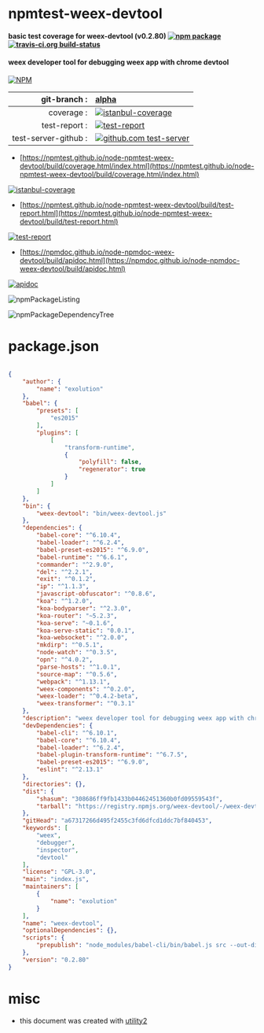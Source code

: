 # npmtest-weex-devtool

#### basic test coverage for  weex-devtool (v0.2.80)  [![npm package](https://img.shields.io/npm/v/npmtest-weex-devtool.svg?style=flat-square)](https://www.npmjs.org/package/npmtest-weex-devtool) [![travis-ci.org build-status](https://api.travis-ci.org/npmtest/node-npmtest-weex-devtool.svg)](https://travis-ci.org/npmtest/node-npmtest-weex-devtool)

#### weex developer tool for debugging weex app with chrome devtool

[![NPM](https://nodei.co/npm/weex-devtool.png?downloads=true&downloadRank=true&stars=true)](https://www.npmjs.com/package/weex-devtool)

| git-branch : | [alpha](https://github.com/npmtest/node-npmtest-weex-devtool/tree/alpha)|
|--:|:--|
| coverage : | [![istanbul-coverage](https://npmtest.github.io/node-npmtest-weex-devtool/build/coverage.badge.svg)](https://npmtest.github.io/node-npmtest-weex-devtool/build/coverage.html/index.html)|
| test-report : | [![test-report](https://npmtest.github.io/node-npmtest-weex-devtool/build/test-report.badge.svg)](https://npmtest.github.io/node-npmtest-weex-devtool/build/test-report.html)|
| test-server-github : | [![github.com test-server](https://npmtest.github.io/node-npmtest-weex-devtool/GitHub-Mark-32px.png)](https://npmtest.github.io/node-npmtest-weex-devtool/build/app/index.html) | | build-artifacts : | [![build-artifacts](https://npmtest.github.io/node-npmtest-weex-devtool/glyphicons_144_folder_open.png)](https://github.com/npmtest/node-npmtest-weex-devtool/tree/gh-pages/build)|

- [https://npmtest.github.io/node-npmtest-weex-devtool/build/coverage.html/index.html](https://npmtest.github.io/node-npmtest-weex-devtool/build/coverage.html/index.html)

[![istanbul-coverage](https://npmtest.github.io/node-npmtest-weex-devtool/build/screenCapture.buildCi.browser.%252Ftmp%252Fbuild%252Fcoverage.lib.html.png)](https://npmtest.github.io/node-npmtest-weex-devtool/build/coverage.html/index.html)

- [https://npmtest.github.io/node-npmtest-weex-devtool/build/test-report.html](https://npmtest.github.io/node-npmtest-weex-devtool/build/test-report.html)

[![test-report](https://npmtest.github.io/node-npmtest-weex-devtool/build/screenCapture.buildCi.browser.%252Ftmp%252Fbuild%252Ftest-report.html.png)](https://npmtest.github.io/node-npmtest-weex-devtool/build/test-report.html)

- [https://npmdoc.github.io/node-npmdoc-weex-devtool/build/apidoc.html](https://npmdoc.github.io/node-npmdoc-weex-devtool/build/apidoc.html)

[![apidoc](https://npmdoc.github.io/node-npmdoc-weex-devtool/build/screenCapture.buildCi.browser.%252Ftmp%252Fbuild%252Fapidoc.html.png)](https://npmdoc.github.io/node-npmdoc-weex-devtool/build/apidoc.html)

![npmPackageListing](https://npmtest.github.io/node-npmtest-weex-devtool/build/screenCapture.npmPackageListing.svg)

![npmPackageDependencyTree](https://npmtest.github.io/node-npmtest-weex-devtool/build/screenCapture.npmPackageDependencyTree.svg)



# package.json

```json

{
    "author": {
        "name": "exolution"
    },
    "babel": {
        "presets": [
            "es2015"
        ],
        "plugins": [
            [
                "transform-runtime",
                {
                    "polyfill": false,
                    "regenerator": true
                }
            ]
        ]
    },
    "bin": {
        "weex-devtool": "bin/weex-devtool.js"
    },
    "dependencies": {
        "babel-core": "^6.10.4",
        "babel-loader": "^6.2.4",
        "babel-preset-es2015": "^6.9.0",
        "babel-runtime": "^6.6.1",
        "commander": "^2.9.0",
        "del": "^2.2.1",
        "exit": "^0.1.2",
        "ip": "^1.1.3",
        "javascript-obfuscator": "^0.8.6",
        "koa": "^1.2.0",
        "koa-bodyparser": "^2.3.0",
        "koa-router": "~5.2.3",
        "koa-serve": "~0.1.6",
        "koa-serve-static": "0.0.1",
        "koa-websocket": "^2.0.0",
        "mkdirp": "^0.5.1",
        "node-watch": "^0.3.5",
        "opn": "^4.0.2",
        "parse-hosts": "^1.0.1",
        "source-map": "^0.5.6",
        "webpack": "^1.13.1",
        "weex-components": "^0.2.0",
        "weex-loader": "^0.4.2-beta",
        "weex-transformer": "^0.3.1"
    },
    "description": "weex developer tool for debugging weex app with chrome devtool",
    "devDependencies": {
        "babel-cli": "^6.10.1",
        "babel-core": "^6.10.4",
        "babel-loader": "^6.2.4",
        "babel-plugin-transform-runtime": "^6.7.5",
        "babel-preset-es2015": "^6.9.0",
        "eslint": "^2.13.1"
    },
    "directories": {},
    "dist": {
        "shasum": "308686ff9fb1433b04462451360b0fd09559543f",
        "tarball": "https://registry.npmjs.org/weex-devtool/-/weex-devtool-0.2.80.tgz"
    },
    "gitHead": "a67317266d495f2455c3fd6dfcd1ddc7bf840453",
    "keywords": [
        "weex",
        "debugger",
        "inspector",
        "devtool"
    ],
    "license": "GPL-3.0",
    "main": "index.js",
    "maintainers": [
        {
            "name": "exolution"
        }
    ],
    "name": "weex-devtool",
    "optionalDependencies": {},
    "scripts": {
        "prepublish": "node_modules/babel-cli/bin/babel.js src --out-dir lib"
    },
    "version": "0.2.80"
}
```



# misc
- this document was created with [utility2](https://github.com/kaizhu256/node-utility2)
